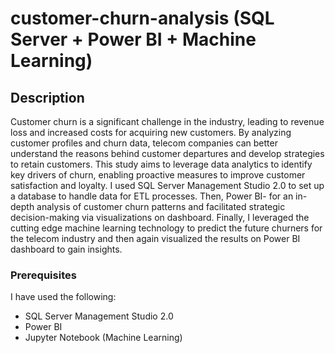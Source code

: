 # customer-churn-analysis (SQL Server + Power BI + Machine Learning)
## Description
Customer churn is a significant challenge in the industry, leading to revenue loss and increased costs for acquiring new customers. By analyzing customer profiles and churn data, telecom companies can better understand the reasons behind customer departures and develop strategies to retain customers. This study aims to leverage data analytics to identify key drivers of churn, enabling proactive measures to improve customer satisfaction and loyalty.
I used SQL Server Management Studio 2.0 to set up a database to handle data for ETL processes. Then, Power BI- for an in-depth analysis of customer churn patterns and facilitated strategic decision-making via visualizations on dashboard. Finally, I leveraged the cutting edge machine learning technology to predict the future churners for the telecom industry and then again visualized the results on Power BI dashboard to gain insights.
### Prerequisites
I have used the following:
- SQL Server Management Studio 2.0
- Power BI
- Jupyter Notebook (Machine Learning)
